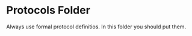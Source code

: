 Protocols Folder
================

Always use formal protocol definitios. In this folder you should put them.